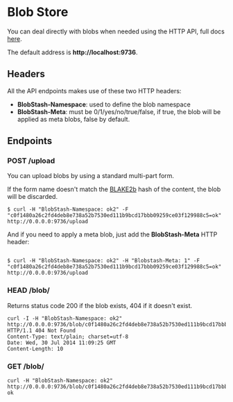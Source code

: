 # Blob Store

You can deal directly with blobs when needed using the HTTP API, full docs [here](docs/blobstore.md).

The default address is **http://localhost:9736**.

## Headers

All the API endpoints makes use of these two HTTP headers:

- **BlobStash-Namespace**: used to define the blob namespace
- **BlobStash-Meta**: must be 0/1/yes/no/true/false, if true, the blob will be applied as meta blobs, false by default.

## Endpoints

### POST /upload

You can upload blobs by using a standard multi-part form.

If the form name doesn't match the [BLAKE2b](https://blake2.net) hash of the content, the blob will be discarded.

```console
$ curl -H "BlobStash-Namespace: ok2" -F "c0f1480a26c2fd4deb8e738a52b7530ed111b9bcd17bbb09259ce03f129988c5=ok" http://0.0.0.0:9736/upload
```

And if you need to apply a meta blob, just add the **BlobStash-Meta** HTTP header:

```console

$ curl -H "BlobStash-Namespace: ok2" -H "Blobstash-Meta: 1" -F "c0f1480a26c2fd4deb8e738a52b7530ed111b9bcd17bbb09259ce03f129988c5=ok" http://0.0.0.0:9736/upload
```

### HEAD /blob/<hash>

Returns status code 200 if the blob exists, 404 if it doesn't exist.

```console
curl -I -H "BlobStash-Namespace: ok2" http://0.0.0.0:9736/blob/c0f1480a26c2fd4deb8e738a52b7530ed111b9bcd17bbb09259ce03f129988c7
HTTP/1.1 404 Not Found
Content-Type: text/plain; charset=utf-8
Date: Wed, 30 Jul 2014 11:09:25 GMT
Content-Length: 10
```

### GET /blob/<hash>

```console
curl -H "BlobStash-Namespace: ok2" http://0.0.0.0:9736/blob/c0f1480a26c2fd4deb8e738a52b7530ed111b9bcd17bbb09259ce03f129988c5
ok
```
